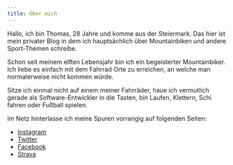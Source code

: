 ```yaml
---
title: Über mich
---
```


Hallo, ich bin Thomas, 28 Jahre und komme aus der Steiermark. Das hier ist mein privater Blog in dem ich hauptsächlich über Mountainbiken und andere Sport-Themen schreibe.

Schon seit meinem elften Lebensjahr bin ich ein begeisterter Mountainbiker. Ich liebe es einfach mit dem Fahrrad Orte zu erreichen, an welche man normalerweise nicht kommen würde.

Sitze ich einmal nicht auf einem meiner Fahrräder, haue ich vermutlich gerade als Software-Entwickler in die Tasten, bin Laufen, Klettern, Schi fahren oder Fußball spielen.

Im Netz hinterlasse ich meine Spuren vorrangig auf folgenden Seiten:

* [Instagram](https://instagram.com/hochitomwantshisprofileback/)
* [Twitter](https://twitter.com/hochitom)
* [Facebook](https://facebook.com/hochitom.at)
* [Strava](https://www.strava.com/athletes/hochitom)
